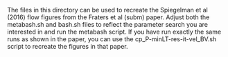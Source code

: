 The files in this directory can be used to recreate the Spiegelman et al (2016) flow figures from the Fraters et al (subm) paper. Adjust both the metabash.sh and bash.sh files to reflect the parameter search you are interested in and run the metabash script. If you have run exactly the same runs as shown in the paper, you can use the cp_P-minLT-res-it-vel_BV.sh script to recreate the figures in that paper. 
